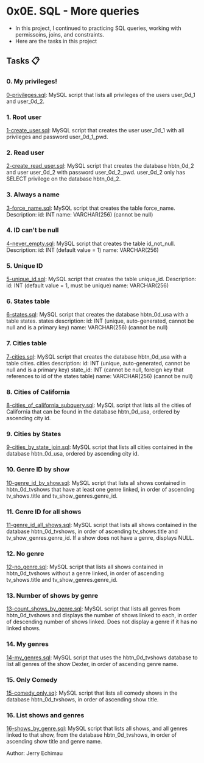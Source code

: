 # 0x0E. SQL - More queries

- In this project, I continued to practicing SQL queries, working with permissoins, joins, and constraints.
- Here are the tasks in this project

## Tasks :clipboard:

### 0. My privileges!

[0-privileges.sql](./0-privileges.sql): MySQL script that lists all privileges of the users user_0d_1 and user_0d_2.

### 1. Root user

[1-create_user.sql](./1-create_user.sql): MySQL script that creates the user user_0d_1 with all privileges and password user_0d_1_pwd.

### 2. Read user

[2-create_read_user.sql](./2-create_read_user.sql): MySQL script that creates the database hbtn_0d_2 and user user_0d_2 with password user_0d_2_pwd.
user_0d_2 only has SELECT privilege on the database hbtn_0d_2.

### 3. Always a name

[3-force_name.sql](./3-force_name.sql): MySQL script that creates the table force_name.
Description:
id: INT
name: VARCHAR(256) (cannot be null)

### 4. ID can't be null

[4-never_empty.sql](./4-never_empty.sql): MySQL script that creates the table id_not_null.
Description:
id: INT (default value = 1)
name: VARCHAR(256)

### 5. Unique ID

[5-unique_id.sql](./5-unique_id.sql): MySQL script that creates the table unique_id.
Description:
id: INT (default value = 1, must be unique)
name: VARCHAR(256)

### 6. States table

[6-states.sql](./6-states.sql): MySQL script that creates the database hbtn_0d_usa with a table states.
states description:
id: INT (unique, auto-generated, cannot be null and is a primary key)
name: VARCHAR(256) (cannot be null)

### 7. Cities table

[7-cities.sql](./7-cities.sql): MySQL script that creates the database hbtn_0d_usa with a table cities.
cities description:
id: INT (unique, auto-generated, cannot be null and is a primary key)
state_id: INT (cannot be null, foreign key that references to id of the states table)
name: VARCHAR(256) (cannot be null)

### 8. Cities of California

[8-cities_of_california_subquery.sql](./8-cities_of_california_subquery.sql): MySQL script that lists all the cities of California that can be found in the database hbtn_0d_usa, ordered by ascending city id.

### 9. Cities by States

[9-cities_by_state_join.sql](./9-cities_by_state_join.sql): MySQL script that lists all cities contained in the database hbtn_0d_usa, ordered by ascending city id.

### 10. Genre ID by show

[10-genre_id_by_show.sql](./10-genre_id_by_show.sql): MySQL script that lists all shows contained in hbtn_0d_tvshows that have at least one genre linked, in order of ascending tv_shows.title and tv_show_genres.genre_id.

### 11. Genre ID for all shows

[11-genre_id_all_shows.sql](./11-genre_id_all_shows.sql): MySQL script that lists all shows contained in the database hbtn_0d_tvshows, in order of ascending tv_shows.title and tv_show_genres.genre_id.
If a show does not have a genre, displays NULL.

### 12. No genre

[12-no_genre.sql](./12-no_genre.sql): MySQL script that lists all shows contained in hbtn_0d_tvshows without a genre linked, in order of ascending tv_shows.title and tv_show_genres.genre_id.

### 13. Number of shows by genre

[13-count_shows_by_genre.sql](./13-count_shows_by_genre.sql): MySQL script that lists all genres from hbtn_0d_tvshows and displays the number of shows linked to each, in order of descending number of shows linked.
Does not display a genre if it has no linked shows.

### 14. My genres

[14-my_genres.sql](./14-my_genres.sql): MySQL script that uses the hbtn_0d_tvshows database to list all genres of the show Dexter, in order of ascending genre name.

### 15. Only Comedy

[15-comedy_only.sql](./15-comedy_only.sql): MySQL script that lists all comedy shows in the database hbtn_0d_tvshows, in order of ascending show title.

### 16. List shows and genres

[16-shows_by_genre.sql](./16-shows_by_genre.sql): MySQL script that lists all shows, and all genres linked to that show, from the database hbtn_0d_tvshows, in order of ascending show title and genre name.

Author: Jerry Echimau